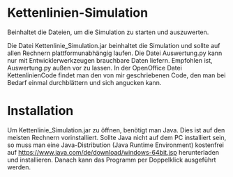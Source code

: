 # Kettenlinien-Simulation
Beinhaltet die Dateien, um die Simulation zu starten und auszuwerten.

Die Datei Kettenlinie_Simulation.jar beinhaltet die Simulation und sollte auf
allen Rechnern plattformunabhängig laufen.
Die Datei Auswertung.py kann nur mit Entwicklerwerkzeugen brauchbare Daten liefern.
Empfohlen ist, Auswertung.py außen vor zu lassen.
In der OpenOffice Datei KettenlinienCode findet man den von mir geschriebenen Code,
den man bei Bedarf einmal durchblättern und sich angucken kann.

# Installation
Um Kettenlinie_Simulation.jar zu öffnen, benötigt man Java.
Dies ist auf den meisten Rechnern vorinstalliert.
Sollte Java nicht auf dem PC installiert sein, so muss man eine 
Java-Distribution (Java Runtime Environment) kostenfrei auf
https://www.java.com/de/download/windows-64bit.jsp herunterladen und installieren.
Danach kann das Programm per Doppelklick ausgeführt werden.

